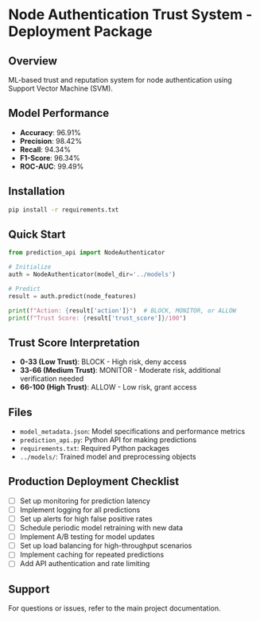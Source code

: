 # Node Authentication Trust System - Deployment Package

## Overview
ML-based trust and reputation system for node authentication using Support Vector Machine (SVM).

## Model Performance
- **Accuracy**: 96.91%
- **Precision**: 98.42%
- **Recall**: 94.34%
- **F1-Score**: 96.34%
- **ROC-AUC**: 99.49%

## Installation

```bash
pip install -r requirements.txt
```

## Quick Start

```python
from prediction_api import NodeAuthenticator

# Initialize
auth = NodeAuthenticator(model_dir='../models')

# Predict
result = auth.predict(node_features)

print(f"Action: {result['action']}")  # BLOCK, MONITOR, or ALLOW
print(f"Trust Score: {result['trust_score']}/100")
```

## Trust Score Interpretation

- **0-33 (Low Trust)**: BLOCK - High risk, deny access
- **33-66 (Medium Trust)**: MONITOR - Moderate risk, additional verification needed
- **66-100 (High Trust)**: ALLOW - Low risk, grant access

## Files

- `model_metadata.json`: Model specifications and performance metrics
- `prediction_api.py`: Python API for making predictions
- `requirements.txt`: Required Python packages
- `../models/`: Trained model and preprocessing objects

## Production Deployment Checklist

- [ ] Set up monitoring for prediction latency
- [ ] Implement logging for all predictions
- [ ] Set up alerts for high false positive rates
- [ ] Schedule periodic model retraining with new data
- [ ] Implement A/B testing for model updates
- [ ] Set up load balancing for high-throughput scenarios
- [ ] Implement caching for repeated predictions
- [ ] Add API authentication and rate limiting

## Support

For questions or issues, refer to the main project documentation.
